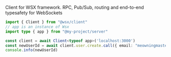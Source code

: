 Client for WSX framework. RPC, Pub/Sub, routing and end-to-end typesafety for WebSockets
```ts
import { Client } from "@wsx/client"
// app is an instance of Wsx
import type { app } from "@my-project/server"

const client = await Client<typeof app>('localhost:3000')
const newUserId = await client.user.create.call({ email: "meowningmaster@gmail.com" })
console.info(newUserId)
```